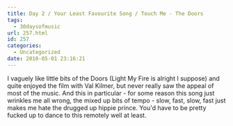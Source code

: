 ```yaml
---
title: Day 2 / Your Least Favourite Song / Touch Me - The Doors
tags:
  - 30daysofmusic
url: 257.html
id: 257
categories:
  - Uncategorized
date: 2010-05-01 23:16:21
---
```


I vaguely like little bits of the Doors (Light My Fire is alright I suppose) and quite enjoyed the film with Val Kilmer, but never really saw the appeal of most of the music. And this in particular - for some reason this song just wrinkles me all wrong, the mixed up bits of tempo - slow, fast, slow, fast just makes me hate the drugged up hippie prince. You'd have to be pretty fucked up to dance to this remotely well at least.
